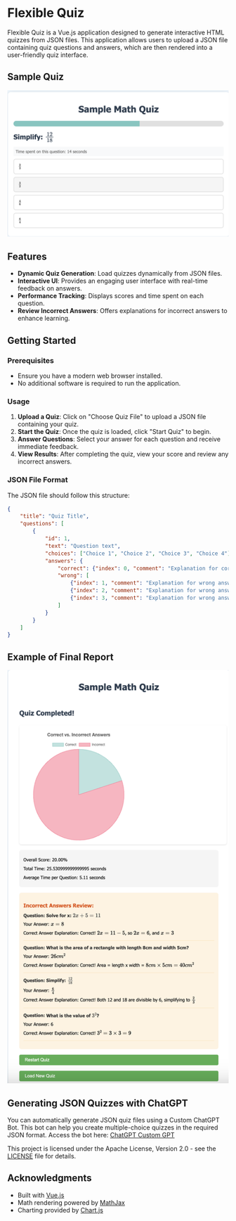# Flexible Quiz

Flexible Quiz is a Vue.js application designed to generate interactive HTML quizzes from JSON files. This application allows users to upload a JSON file containing quiz questions and answers, which are then rendered into a user-friendly quiz interface.

## Sample Quiz

![Sample Quiz](sample_quiz.png)

## Features

- **Dynamic Quiz Generation**: Load quizzes dynamically from JSON files.
- **Interactive UI**: Provides an engaging user interface with real-time feedback on answers.
- **Performance Tracking**: Displays scores and time spent on each question.
- **Review Incorrect Answers**: Offers explanations for incorrect answers to enhance learning.

## Getting Started

### Prerequisites

- Ensure you have a modern web browser installed.
- No additional software is required to run the application.

### Usage

1. **Upload a Quiz**: Click on "Choose Quiz File" to upload a JSON file containing your quiz.
2. **Start the Quiz**: Once the quiz is loaded, click "Start Quiz" to begin.
3. **Answer Questions**: Select your answer for each question and receive immediate feedback.
4. **View Results**: After completing the quiz, view your score and review any incorrect answers.

### JSON File Format

The JSON file should follow this structure:

```json
{
    "title": "Quiz Title",
    "questions": [
        {
            "id": 1,
            "text": "Question text",
            "choices": ["Choice 1", "Choice 2", "Choice 3", "Choice 4"],
            "answers": {
                "correct": {"index": 0, "comment": "Explanation for correct answer"},
                "wrong": [
                    {"index": 1, "comment": "Explanation for wrong answer"},
                    {"index": 2, "comment": "Explanation for wrong answer"},
                    {"index": 3, "comment": "Explanation for wrong answer"}
                ]
            }
        }
    ]
}
```

## Example of Final Report

![Final Report](final_report.png)

## Generating JSON Quizzes with ChatGPT

You can automatically generate JSON quiz files using a Custom ChatGPT Bot. This bot can help you create multiple-choice quizzes in the required JSON format. Access the bot here: [ChatGPT Custom GPT](https://chatgpt.com/g/g-5ZAIVfT89-json-multiple-choice-quiz)

This project is licensed under the Apache License, Version 2.0 - see the [LICENSE](LICENSE) file for details.

## Acknowledgments

- Built with [Vue.js](https://vuejs.org/)
- Math rendering powered by [MathJax](https://www.mathjax.org/)
- Charting provided by [Chart.js](https://www.chartjs.org/)

